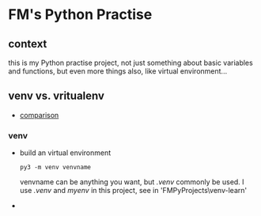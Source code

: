 # FM's Python Practise
 ## context

this is my Python practise project, not just something about basic variables and functions, but even more things also, like virtual environment...

## venv vs. vritualenv

* [comparison](https://virtualenv.pypa.io/en/latest/)

### venv

* build an virtual environment 

  `py3 -m venv venvname`

  venvname can be anything you want, but *.venv* commonly be used. I use *.venv* and *myenv* in this project, see in 'FMPyProjects\venv-learn'

* 

